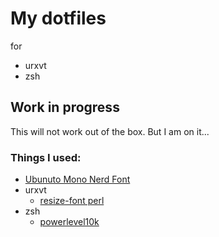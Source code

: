 # My dotfiles

for 

 - urxvt
 - zsh
 
## Work in progress
This will not work out of the box. But I am on it...
 
### Things I used: 
 - [Ubunuto Mono Nerd Font](https://github.com/ryanoasis/nerd-fonts/tree/master/patched-fonts/UbuntuMono)
 - urxvt
   - [resize-font perl](https://github.com/sim1mel/urxvt-resize-font)
 - zsh
   - [powerlevel10k](https://github.com/romkatv/powerlevel10k)
